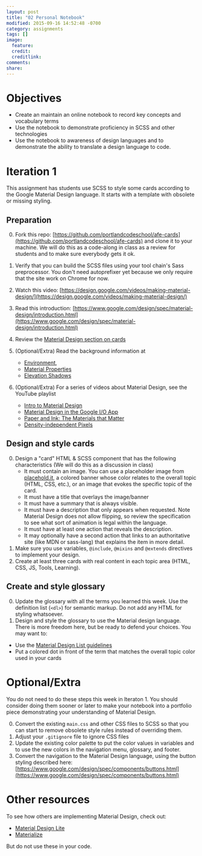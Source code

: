 ```yaml
---
layout: post
title: "02 Personal Notebook"
modified: 2015-09-16 14:52:48 -0700
category: assignments
tags: []
image:
  feature:
  credit:
  creditlink:
comments:
share:
---
```


# Objectives

* Create an maintain an online notebook to record key concepts and vocabulary terms
* Use the notebook to demonstrate proficiency in SCSS and other technologies
* Use the notebook to awareness of design languages and to demonstrate the ability to translate a design language to code.


# Iteration 1
This assignment has students use SCSS to style some cards according to the Google Material Design language. It starts with a template with obsolete or missing styling.



## Preparation

0. Fork this repo: [https://github.com/portlandcodeschool/afe-cards](https://github.com/portlandcodeschool/afe-cards) and clone it to your machine.  We will do this as a code-along in class as a review for students and to make sure everybody gets it ok.

0. Verify that you can build the SCSS files using your tool chain's Sass preprocessor. You don't need autoprefixer yet because we only require that the site work on Chrome for now.

0. Watch this video: [https://design.google.com/videos/making-material-design/](https://design.google.com/videos/making-material-design/)
0. Read this introduction: [https://www.google.com/design/spec/material-design/introduction.html](https://www.google.com/design/spec/material-design/introduction.html)
0. Review the [Material Design section on cards](https://www.google.com/design/spec/components/cards.html#cards-usage)
0. (Optional/Extra) Read the background information at
    * [Environment](https://www.google.com/design/spec/what-is-material/environment.html),
    * [Material Properties](https://www.google.com/design/spec/what-is-material/material-properties.html)
    * [Elevation Shadows](https://www.google.com/design/spec/what-is-material/elevation-shadows.html)
0. (Optional/Extra) For a series of videos about Material Design, see the YouTube playlist
    * [Intro to Material Design](https://youtu.be/p4gmvHyuZzw?list=PLOU2XLYxmsIJFcNKpAV9B_aQmz2h68fw_)
    * [Material Design in the Google I/O App](https://youtu.be/XOcCOBe8PTc?list=PLOU2XLYxmsIJFcNKpAV9B_aQmz2h68fw_)
    * [Paper and Ink: The Materials that Matter](https://youtu.be/YaG_ljfzeUw?list=PLOU2XLYxmsIJFcNKpAV9B_aQmz2h68fw_)
    * [Density-independent Pixels](https://youtu.be/zhszwkcay2A?list=PLOU2XLYxmsIJFcNKpAV9B_aQmz2h68fw_)

## Design and style cards

0. Design a "card" HTML & SCSS component that has the following characteristics (We will do this as a discussion in class)
    * It must contain an image. You can use a placeholder image from [placehold.it](https://placehold.it/), a colored banner whose color relates to the overall topic (HTML, CSS, etc.), or an image that evokes the specific topic of the card.
    * It must have a title that overlays the image/banner
    * It must have a summary that is always visible.
    * It must have a description that only appears when requested. Note Material Design does not allow flipping, so review the specification to see what sort of animation is legal within the language.
    * It must have at least one action that reveals the description.
    * It may optionally have a second action that links to an authoritative site (like MDN or sass-lang) that explains the item in more detail.
0. Make sure you use variables, `@include`, `@mixins` and `@extends`  directives to implement your design.
0. Create at least three cards with real content in each topic area (HTML, CSS, JS, Tools, Learning).

## Create and style glossary

0. Update the glossary with all the terms you learned this week. Use the definition list (`<dl>`) for semantic markup. Do not add any HTML for styling whatsoever.
0. Design and style the glossary to use the Material design language. There is more freedom here, but be ready to defend your choices. You may want to:
  * Use the [Material Design List guidelines](https://www.google.com/design/spec/components/lists.html)
  * Put a colored dot in front of the term that matches the overall topic color used in your cards

# Optional/Extra

You do not need to do these steps this week in Iteraton 1. You should consider doing them sooner or later to make your notebook into a portfolio piece demonstrating your understanding of Material Design.

0. Convert the existing `main.css` and other CSS files to SCSS so that you can start to remove obsolete style rules instead of overriding them.
0. Adjust your `.gitignore` file to ignore CSS files
0. Update the existing color palette to put the color values in variables and to use the new colors in the navigation menu, glossary, and footer.
0. Convert the navigation to the Material Design language, using the button styling described here: [https://www.google.com/design/spec/components/buttons.html](https://www.google.com/design/spec/components/buttons.html)


# Other resources

To see how others are implementing Material Design, check out:

* [Material Design Lite](https://github.com/google/material-design-lite)
* [Materialize](http://materializecss.com/)

But do not use these in your code.
